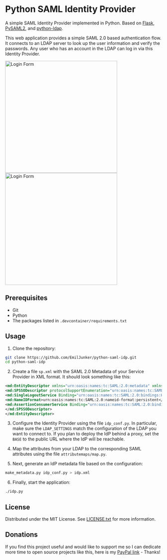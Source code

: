 ﻿# Python SAML Identity Provider

A simple SAML Identity Provider implemented in Python. Based on [Flask](https://github.com/pallets/flask), [PySAML2](https://github.com/IdentityPython/pysaml2), and [python-ldap](https://github.com/python-ldap/python-ldap).

This web application provides a simple SAML 2.0 based authentication flow. It connects to an LDAP server to look up the user information and verify the passwords. Any user who has an account in the LDAP can log in via this Identity Provider.

<img src="https://user-images.githubusercontent.com/19289477/170985376-60295556-7895-4a81-8e5f-d15427c7e985.png" alt="Login Form" width="360"> <img src="https://user-images.githubusercontent.com/19289477/170985544-90da92d1-7bd8-433e-84f6-76ba51467fdf.png" alt="Login Form" width="360">

## Prerequisites

- Git
- Python
- The packages listed in `.devcontainer/requirements.txt`

## Usage

1. Clone the repository:

```sh
git clone https://github.com/EmilJunker/python-saml-idp.git
cd python-saml-idp
```

2. Create a file `sp.xml` with the SAML 2.0 Metadata of your Service Provider in XML format. It should look something like this:

```xml
<md:EntityDescriptor xmlns="urn:oasis:names:tc:SAML:2.0:metadata" xmlns:md="urn:oasis:names:tc:SAML:2.0:metadata" xmlns:saml="urn:oasis:names:tc:SAML:2.0:assertion" xmlns:ds="http://www.w3.org/2000/09/xmldsig#" entityID="https://www.example.org/auth/realms/sp" ID="ID_898c42cd-2f41-423a-942c-e01cbcd64c2a">
<md:SPSSODescriptor protocolSupportEnumeration="urn:oasis:names:tc:SAML:2.0:protocol" AuthnRequestsSigned="false" WantAssertionsSigned="false">
<md:SingleLogoutService Binding="urn:oasis:names:tc:SAML:2.0:bindings:HTTP-Redirect" Location="https://www.example.org/auth/realms/sp/broker/saml/endpoint"/>
<md:NameIDFormat>urn:oasis:names:tc:SAML:2.0:nameid-format:persistent</md:NameIDFormat>
<md:AssertionConsumerService Binding="urn:oasis:names:tc:SAML:2.0:bindings:HTTP-Redirect" Location="https://www.example.org/auth/realms/sp/broker/saml/endpoint" isDefault="true" index="1"/>
</md:SPSSODescriptor>
</md:EntityDescriptor>
```

3. Configure the Identity Provider using the file `idp_conf.py`. In particular, make sure the `LDAP_SETTINGS` match the configuration of the LDAP you want to connect to. If you plan to deploy the IdP behind a proxy, set the `BASE` to the public URL where the IdP will be reachable.

4. Map the attributes from your LDAP to the corresponding SAML attributes using the file `attributemaps/map.py`.

5. Next, generate an IdP metadata file based on the configuration:

```sh
make_metadata.py idp_conf.py > idp.xml
```

6. Finally, start the application:

```sh
./idp.py
```

## License

Distributed under the MIT License. See [LICENSE.txt](https://github.com/EmilJunker/python-saml-idp/blob/main/LICENSE.txt) for more information.

## Donations

If you find this project useful and would like to support me so I can dedicate more time to open source projects like this, here is my [PayPal link](https://www.paypal.me/EmilJunker) - Thanks!
